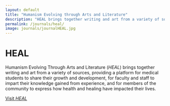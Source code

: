 ```yaml
---
layout: default
title: "Humanism Evolving through Arts and Literature"
description: "HEAL brings together writing and art from a variety of sources, providing a platform for medical students to share their growth and development."
permalink: /journals/heal/
image: journals/journalHEAL.jpg
---
```


# HEAL

Humanism Evolving Through Arts and Literature (*HEAL*) brings together writing and art from a variety of sources, providing a platform for medical students to share their growth and development, for faculty and staff to impart their knowledge gained from experience, and for members of the community to express how health and healing have impacted their lives.

[Visit *HEAL*](https://journals.flvc.org/heal)
